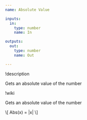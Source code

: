 ```yaml
---
name: Absolute Value

inputs:
  in:
    type: number
    name: In

outputs:
  out:
    type: number
    name: Out

---
```


!description

Gets an absolute value of the number

!wiki

Gets an absolute value of the number

\\[ Abs(x) = |x| \\]

